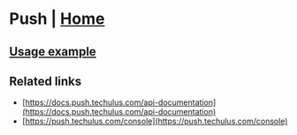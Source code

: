 # Push | [Home](./../../)

## [Usage example](./../../tests/Push/ClientTest.php)

## Related links

* [https://docs.push.techulus.com/api-documentation](https://docs.push.techulus.com/api-documentation)
* [https://push.techulus.com/console](https://push.techulus.com/console)

